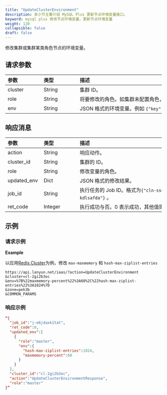 ```yaml
---
title: "UpdateClusterEnvironment"
description: 本小节主要介绍 MySQL Plus 更新节点环境变量接口。 
keyword: mysql plus 修改节点环境变量，更新节点环境变量
weight: 120
collapsible: false
draft: false
---
```


修改集群或集群某类角色节点的环境变量。

## 请求参数

|<span style="display:inline-block;width:100px">参数</span> |<span style="display:inline-block;width:100px">类型</span>|<span style="display:inline-block;width:380px">描述</span>|<span style="display:inline-block;width:100px">是否必选</span>|
| :--- | :--- | :--- | :--- |
| cluster | String | 集群 ID。 | Yes |
| role | String | 将要修改的角色。如集群未配置角色，可留空。 | No |
| env | String | JSON 格式的环境变量。例如 `{"key": "value"}` | Yes |

## 响应消息

|<span style="display:inline-block;width:100px">参数</span> |<span style="display:inline-block;width:100px">类型</span>|<span style="display:inline-block;width:380px">描述</span>|
| :--- | :--- | :--- | 
| action | String | 响应动作。 |
| cluster_id | String | 集群的 ID。|
| role | String | 修改变量的角色。 |
| updated_env | Dict | JSON 格式的修改结果。|
| job_id | String | 执行任务的 Job ID。格式为`{"cln-ssdfawx":"j-kdlsafda"}` 。|
| ret_code | Integer | 执行成功与否。0 表示成功，其他值则为错误代码。 |

## 示例 

### 请求示例

**Example**

以应用[Redis Cluster](https://appcenter.lanyun.net/apps/app-jwq1fzqo/Tomcat%20Cluster%20on%20QingCloud)为例，修改 `max-maxmemory` 和 `hash-max-ziplist-entries`

```url
https://api.lanyun.net/iaas/?action=UpdateClusterEnvironment
&cluster=cl-2gi2b3oc
&env=%7B%22maxmemory-percent%22%3A60%2C%22hash-max-ziplist-entries%22%3A1024%7D
&zone=pek3b
&COMMON_PARAMS
```

### 响应示例

```json
“{
  "job_id":"j-e6jdaxk1tat",
  "ret_code":0,
  "updated_env":[
    {
      "role":"master",
      "env":{
        "hash-max-ziplist-entries":1024,
        "maxmemory-percent":60
      }
    }
  ],
  "cluster_id":"cl-2gi2b3oc",
  "action":"UpdateClusterEnvironmentResponse",
  "role":"master"
}”
```
